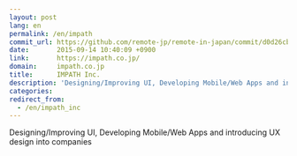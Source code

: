 ```yaml
---
layout: post
lang: en
permalink: /en/impath
commit_url: https://github.com/remote-jp/remote-in-japan/commit/d0d26cbab9ee9172f935f1dbba1c1389af621f39
date:       2015-09-14 10:40:09 +0900
link:       https://impath.co.jp/
domain:     impath.co.jp
title:      IMPATH Inc.
description: 'Designing/Improving UI, Developing Mobile/Web Apps and introducing UX design into companies'
categories: 
redirect_from:
  - /en/impath_inc
---
```


<p>Designing/Improving UI, Developing Mobile/Web Apps and introducing UX design into companies</p>
